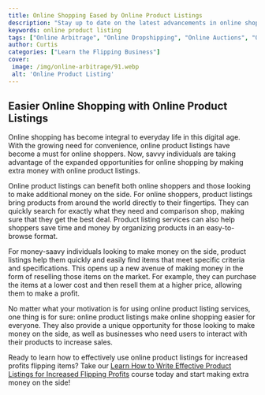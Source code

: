 ```yaml
---
title: Online Shopping Eased by Online Product Listings
description: "Stay up to date on the latest advancements in online shopping with this blog post Learn how online product listings can help make your online shopping experience easier and more convenient"
keywords: online product listing
tags: ["Online Arbitrage", "Online Dropshipping", "Online Auctions", "Online Retail Arbitrage", "Online Advertising", "Online Branding", "Online Reputation Management", "Online Negotiation", "Online Sales Psychology", "Online Market Research", "Online Product Photography", "Online Product Listing", "Online Customer Service", "Online Shipping and Logistics"]
author: Curtis
categories: ["Learn the Flipping Business"]
cover: 
 image: /img/online-arbitrage/91.webp
 alt: 'Online Product Listing'
---
```

## Easier Online Shopping with Online Product Listings

Online shopping has become integral to everyday life in this digital age. With the growing need for convenience, online product listings have become a must for online shoppers. Now, savvy individuals are taking advantage of the expanded opportunities for online shopping by making extra money with online product listings.

Online product listings can benefit both online shoppers and those looking to make additional money on the side. For online shoppers, product listings bring products from around the world directly to their fingertips. They can quickly search for exactly what they need and comparison shop, making sure that they get the best deal. Product listing services can also help shoppers save time and money by organizing products in an easy-to-browse format. 

For money-saavy individuals looking to make money on the side, product listings help them quickly and easily find items that meet specific criteria and specifications. This opens up a new avenue of making money in the form of reselling those items on the market. For example, they can purchase the items at a lower cost and then resell them at a higher price, allowing them to make a profit. 

No matter what your motivation is for using online product listing services, one thing is for sure: online product listings make online shopping easier for everyone. They also provide a unique opportunity for those looking to make money on the side, as well as businesses who need users to interact with their products to increase sales.

Ready to learn how to effectively use online product listings for increased profits flipping items? Take our [Learn How to Write Effective Product Listings for Increased Flipping Profits](/online-product-listing) course today and start making extra money on the side!
